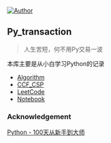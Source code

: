 [![Author](https://img.shields.io/badge/Author-mr__menand-yellowgreen.svg)](https://mrmenand.github.io/)

## Py_transaction
>人生苦短，何不用Py交易一波

本库主要是从小白学习Python的记录
* [Algorithm](./Algorithm)
* [CCF_CSP](./CCF_CSP) 
* [LeetCode](./LeetCode)
* [Notebook](./Notebook) 



### Acknowledgement
[Python - 100天从新手到大师](https://github.com/jackfrued/Python-100-Days)

